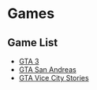 # Games

## Game List

- [GTA 3](./GTA3.md)
- [GTA San Andreas](./GTASA.md)
- [GTA Vice City Stories](./GTAVCS.md)
